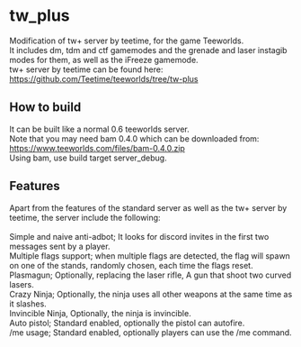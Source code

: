 # tw_plus
Modification of tw+ server by teetime, for the game Teeworlds.  
It includes dm, tdm and ctf gamemodes and the grenade and laser instagib modes for them, as well as the iFreeze gamemode.  
tw+ server by teetime can be found here: https://github.com/Teetime/teeworlds/tree/tw-plus
## How to build
It can be built like a normal 0.6 teeworlds server.  
Note that you may need bam 0.4.0 which can be downloaded from: https://www.teeworlds.com/files/bam-0.4.0.zip  
Using bam, use build target server_debug.
## Features
Apart from the features of the standard server as well as the tw+ server by teetime, the server include the following:  
\
Simple and naive anti-adbot; It looks for discord invites in the first two messages sent by a player.  
Multiple flags support; when multiple flags are detected, the flag will spawn on one of the stands, randomly chosen, each time the flags reset.  
Plasmagun; Optionally, replacing the laser rifle, A gun that shoot two curved lasers.  
Crazy Ninja; Optionally, the ninja uses all other weapons at the same time as it slashes.  
Invincible Ninja, Optionally, the ninja is invincible.  
Auto pistol; Standard enabled, optionally the pistol can autofire.  
/me usage; Standard enabled, optionally players can use the /me command.  

